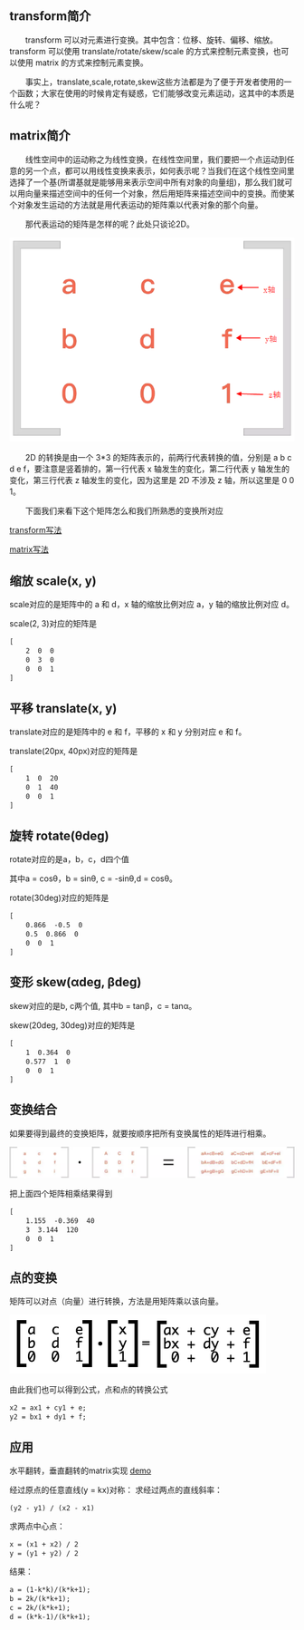 ## transform简介
&emsp;&emsp;transform 可以对元素进行变换。其中包含：位移、旋转、偏移、缩放。 transform 可以使用 translate/rotate/skew/scale 的方式来控制元素变换，也可以使用 matrix 的方式来控制元素变换。

&emsp;&emsp;事实上，translate,scale,rotate,skew这些方法都是为了便于开发者使用的一个函数；大家在使用的时候肯定有疑惑，它们能够改变元素运动，这其中的本质是什么呢？
## matrix简介
&emsp;&emsp;线性空间中的运动称之为线性变换，在线性空间里，我们要把一个点运动到任意的另一个点，都可以用线性变换来表示，如何表示呢？当我们在这个线性空间里选择了一个基(所谓基就是能够用来表示空间中所有对象的向量组)，那么我们就可以用向量来描述空间中的任何一个对象，然后用矩阵来描述空间中的变换。而使某个对象发生运动的方法就是用代表运动的矩阵乘以代表对象的那个向量。

&emsp;&emsp;那代表运动的矩阵是怎样的呢？此处只谈论2D。

![image](https://github.com/Vincken/image/raw/master/transform/matrix.png)

&emsp;&emsp;2D 的转换是由一个 3*3 的矩阵表示的，前两行代表转换的值，分别是 a b c d e f，要注意是竖着排的，第一行代表 x 轴发生的变化，第二行代表 y 轴发生的变化，第三行代表 z 轴发生的变化，因为这里是 2D 不涉及 z 轴，所以这里是 0 0 1。

&emsp;&emsp;下面我们来看下这个矩阵怎么和我们所熟悉的变换所对应

[transform写法](http://htmlpreview.github.io/?https://github.com/vincken/transform/blob/master/demo/demo1.html)

[matrix写法](http://htmlpreview.github.io/?https://github.com/vincken/transform/blob/master/demo/demo2.html)

## 缩放 scale(x, y)
scale对应的是矩阵中的 a 和 d，x 轴的缩放比例对应 a，y 轴的缩放比例对应 d。

scale(2, 3)对应的矩阵是
```
[
    2  0  0
    0  3  0
    0  0  1
]
```
## 平移 translate(x, y)
translate对应的是矩阵中的 e 和 f，平移的 x 和 y 分别对应 e 和 f。

translate(20px, 40px)对应的矩阵是
```
[
    1  0  20
    0  1  40
    0  0  1
]
```
## 旋转 rotate(θdeg)
rotate对应的是a，b，c，d四个值

其中a = cosθ，b = sinθ, c = -sinθ,d = cosθ。

rotate(30deg)对应的矩阵是
```
[
    0.866  -0.5  0
    0.5  0.866  0
    0  0  1
]
```
## 变形 skew(αdeg, βdeg)
skew对应的是b, c两个值,
其中b = tanβ，c = tanα。

skew(20deg, 30deg)对应的矩阵是
```
[
    1  0.364  0
    0.577  1  0
    0  0  1
]
```
## 变换结合
如果要得到最终的变换矩阵，就要按顺序把所有变换属性的矩阵进行相乘。

![image](https://github.com/Vincken/image/raw/master/transform/multiply.png)

把上面四个矩阵相乘结果得到
```
[
    1.155  -0.369  40
    3  3.144  120
    0  0  1
]
```
## 点的变换
矩阵可以对点（向量）进行转换，方法是用矩阵乘以该向量。

![image](https://github.com/Vincken/image/raw/master/transform/vector.png)

由此我们也可以得到公式，点和点的转换公式
```
x2 = ax1 + cy1 + e;
y2 = bx1 + dy1 + f;
```
## 应用
水平翻转，垂直翻转的matrix实现
[demo](http://htmlpreview.github.io/?https://github.com/vincken/transform/blob/master/demo/demo3.html)

经过原点的任意直线(y = kx)对称：
求经过两点的直线斜率：
```
(y2 - y1) / (x2 - x1)
```
求两点中心点：
```
x = (x1 + x2) / 2
y = (y1 + y2) / 2
```
结果：
```
a = (1-k*k)/(k*k+1);
b = 2k/(k*k+1);
c = 2k/(k*k+1);
d = (k*k-1)/(k*k+1);
```